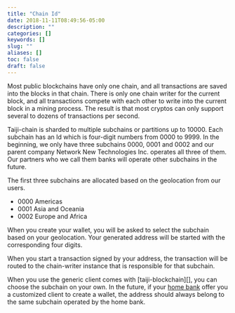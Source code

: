 ```yaml
---
title: "Chain Id"
date: 2018-11-11T08:49:56-05:00
description: ""
categories: []
keywords: []
slug: ""
aliases: []
toc: false
draft: false
---
```


Most public blockchains have only one chain, and all transactions are saved into the blocks in that chain. There is only one chain writer for the current block, and all transactions compete with each other to write into the current block in a mining process. The result is that most cryptos can only support several to dozens of transactions per second.

Taiji-chain is sharded to multiple subchains or partitions up to 10000. Each subchain has an Id which is four-digit numbers from 0000 to 9999. In the beginning, we only have three subchains 0000, 0001 and 0002 and our parent company Network New Technologies Inc. operates all three of them. Our partners who we call them banks will operate other subchains in the future. 

The first three subchains are allocated based on the geolocation from our users. 

- 0000 Americas
- 0001 Asia and Oceania
- 0002 Europe and Africa

When you create your wallet, you will be asked to select the subchain based on your geolocation. Your generated address will be started with the corresponding four digits. 

When you start a transaction signed by your address, the transaction will be routed to the chain-writer instance that is responsible for that subchain. 

When you use the generic client comes with [taiji-blockchain][], you can choose the subchain on your own. In the future, if your [home bank][] offer you a customized client to create a wallet, the address should always belong to the same subchain operated by the home bank. 


[light-blockchain-4j]: https://github.com/networknt/taiji-blockchain
[home bank]: /concept/home-bank/


